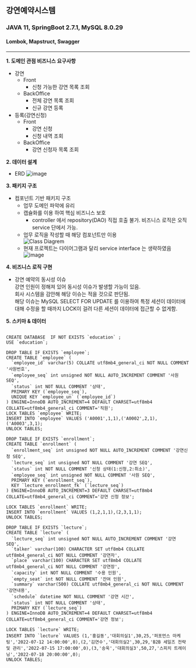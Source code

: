 ## 강연예약시스템
### JAVA 11, SpringBoot 2.7.1, MySQL 8.0.29   
#### Lombok, Mapstruct, Swagger  
***
**1. 도메인 관점 비즈니스 요구사항**
* 강연
  * Front
    * 신청 가능한 강연 목록 조회
  * BackOffice
    * 전체 강연 목록 조회
    * 신규 강연 등록
* 등록(강연신청)
  * Front
    * 강연 신청
    * 신청 내역 조회
  * BackOffice
    * 강연 신청자 목록 조회
  
**2. 데이터 설계**   
* ERD
![image](https://user-images.githubusercontent.com/41390496/178682368-24b9a5b3-7f47-41d5-9051-92962251ff1f.png)

**3. 패키지 구조**
* 컴포넌트 기반 패키지 구조   
  * 업무 도메인 파악에 유리
  * 캡슐화를 이용 하여 핵심 비즈니스 보호
    * controller 에서 repository(DAO) 직접 호출 불가. 비즈니스 로직은 오직 service 단에서 가능.
  * 업무 로직을 작성할 때 해당 컴포넌트만 이용     
![Class Diagrem](https://user-images.githubusercontent.com/41390496/178686773-0f11a69e-3cc7-4297-bc40-56a6c217b455.jpg)   
  * 현재 프로젝트는 다이어그램과 달리 service interface 는 생략하였음  
![image](https://user-images.githubusercontent.com/41390496/178703752-c67d17c3-ee3d-473e-b800-30de3c59ff65.png)


**4. 비즈니스 로직 구현**
* 강연 예약의 동시성 이슈   
강연 인원이 정해져 있어 동시성 이슈가 발생할 가능이 있음.   
회사 시스템을 감안해 해당 이슈는 적을 것으로 판단됨.   
해당 이슈는 MySQL SELECT FOR UPDATE 를 이용하여 특정 세션이 데이터에 대해 수정을 할 때까지 LOCK이 걸려 다른 세션이 데이터에 접근할 수 없게함.

**5. 스키마 & 데이터**
<pre>
<code>
CREATE DATABASE  IF NOT EXISTS `education` ;
USE `education`;

DROP TABLE IF EXISTS `employee`;
CREATE TABLE `employee` (
  `employee_id` varchar(5) COLLATE utf8mb4_general_ci NOT NULL COMMENT '사원번호',
  `employee_seq` int unsigned NOT NULL AUTO_INCREMENT COMMENT '사원 SEQ',
  `status` int NOT NULL COMMENT '상태',
  PRIMARY KEY (`employee_seq`),
  UNIQUE KEY `employee_un` (`employee_id`)
) ENGINE=InnoDB AUTO_INCREMENT=4 DEFAULT CHARSET=utf8mb4 COLLATE=utf8mb4_general_ci COMMENT='직원';
LOCK TABLES `employee` WRITE;
INSERT INTO `employee` VALUES ('A0001',1,1),('A0002',2,1),('A0003',3,1);
UNLOCK TABLES;

DROP TABLE IF EXISTS `enrollment`;
CREATE TABLE `enrollment` (
  `enrollment_seq` int unsigned NOT NULL AUTO_INCREMENT COMMENT '강연신청 SEQ',
  `lecture_seq` int unsigned NOT NULL COMMENT '강연 SEQ',
  `status` int NOT NULL COMMENT '신청 상태(1:신청,2:취소)',
  `employee_seq` int unsigned NOT NULL COMMENT '사원 SEQ',
  PRIMARY KEY (`enrollment_seq`),
  KEY `lecture_enrollment_fk` (`lecture_seq`)
) ENGINE=InnoDB AUTO_INCREMENT=3 DEFAULT CHARSET=utf8mb4 COLLATE=utf8mb4_general_ci COMMENT='강연 신청 정보';

LOCK TABLES `enrollment` WRITE;
INSERT INTO `enrollment` VALUES (1,2,1,1),(2,3,1,1);
UNLOCK TABLES;

DROP TABLE IF EXISTS `lecture`;
CREATE TABLE `lecture` (
  `lecture_seq` int unsigned NOT NULL AUTO_INCREMENT COMMENT '강연 SEQ',
  `talker` varchar(100) CHARACTER SET utf8mb4 COLLATE utf8mb4_general_ci NOT NULL COMMENT '강연자',
  `place` varchar(100) CHARACTER SET utf8mb4 COLLATE utf8mb4_general_ci NOT NULL COMMENT '강연장',
  `capacity` int NOT NULL COMMENT '수용 인원',
  `empty_seat` int NOT NULL COMMENT '잔여 인원',
  `summary` varchar(500) COLLATE utf8mb4_general_ci NOT NULL COMMENT '강연내용',
  `schedule` datetime NOT NULL COMMENT '강연 시간',
  `status` int NOT NULL COMMENT '상태',
  PRIMARY KEY (`lecture_seq`)
) ENGINE=InnoDB AUTO_INCREMENT=4 DEFAULT CHARSET=utf8mb4 COLLATE=utf8mb4_general_ci COMMENT='강연 정보';

LOCK TABLES `lecture` WRITE;
INSERT INTO `lecture` VALUES (1,'홍길동','대회의실1',30,25,'퍼포먼스 마케팅','2022-07-12 14:00:00',0),(2,'김연수','대회의실2',30,29,'B2B 세일즈 전략 및 관리','2022-07-15 17:00:00',0),(3,'송욱','대회의실3',50,27,'스피치 트레이닝','2022-07-18 20:00:00',0);
UNLOCK TABLES;

</pre>
</code>
